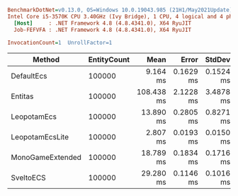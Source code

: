 ``` ini

BenchmarkDotNet=v0.13.0, OS=Windows 10.0.19043.985 (21H1/May2021Update)
Intel Core i5-3570K CPU 3.40GHz (Ivy Bridge), 1 CPU, 4 logical and 4 physical cores
  [Host]     : .NET Framework 4.8 (4.8.4341.0), X64 RyuJIT
  Job-FEFVFA : .NET Framework 4.8 (4.8.4341.0), X64 RyuJIT

InvocationCount=1  UnrollFactor=1  

```
|           Method | EntityCount |       Mean |     Error |    StdDev | Ratio | RatioSD |     Gen 0 |     Gen 1 |     Gen 2 |    Allocated |
|----------------- |------------ |-----------:|----------:|----------:|------:|--------:|----------:|----------:|----------:|-------------:|
|       DefaultEcs |      100000 |   9.164 ms | 0.1629 ms | 0.1524 ms |  1.00 |    0.00 | 2000.0000 | 2000.0000 | 2000.0000 | 11,613,008 B |
|          Entitas |      100000 | 108.438 ms | 2.1228 ms | 3.4878 ms | 11.81 |    0.49 | 9000.0000 | 4000.0000 | 1000.0000 | 57,390,296 B |
|      LeopotamEcs |      100000 |  13.890 ms | 0.2805 ms | 0.8271 ms |  1.53 |    0.10 | 2000.0000 | 1000.0000 | 1000.0000 | 14,049,360 B |
|  LeopotamEcsLite |      100000 |   2.807 ms | 0.0193 ms | 0.0150 ms |  0.31 |    0.00 |         - |         - |         - |  3,146,280 B |
| MonoGameExtended |      100000 |  18.789 ms | 0.1834 ms | 0.1716 ms |  2.05 |    0.04 | 3000.0000 | 2000.0000 | 2000.0000 | 16,830,192 B |
|        SveltoECS |      100000 |  29.280 ms | 0.1146 ms | 0.1016 ms |  3.19 |    0.05 |         - |         - |         - |            - |
